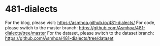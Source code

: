 # 481-dialects

For the blog, please visit: https://asmhoa.github.io/481-dialects/
For code, please switch to the master branch: https://github.com/Asmhoa/481-dialects/tree/master
For the dataset, please switch to the dataset branch: https://github.com/Asmhoa/481-dialects/tree/dataset
